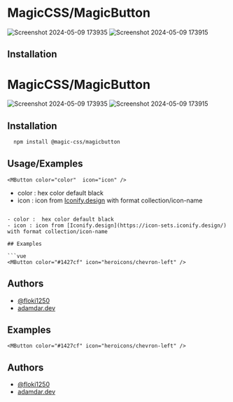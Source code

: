 
# MagicCSS/MagicButton

![Screenshot 2024-05-09 173935](https://github.com/floki1250/MagicButton/assets/37814393/5e2d938a-e3e6-4ab2-87da-71535fdef71d)
![Screenshot 2024-05-09 173915](https://github.com/floki1250/MagicButton/assets/37814393/04b6a5ff-9cb0-45c7-9b17-d9cddf664302)

## Installation



# MagicCSS/MagicButton

![Screenshot 2024-05-09 173935](https://github.com/floki1250/MagicButton/assets/37814393/5e2d938a-e3e6-4ab2-87da-71535fdef71d)
![Screenshot 2024-05-09 173915](https://github.com/floki1250/MagicButton/assets/37814393/04b6a5ff-9cb0-45c7-9b17-d9cddf664302)

## Installation


```bash
  npm install @magic-css/magicbutton
```
    
## Usage/Examples

```vue
<MButton color="color"  icon="icon" />
```

- color :  hex color default black
- icon : icon from [Iconify.design](https://icon-sets.iconify.design/) with format collection/icon-name
```

- color :  hex color default black
- icon : icon from [Iconify.design](https://icon-sets.iconify.design/) with format collection/icon-name

## Examples

```vue
<MButton color="#1427cf" icon="heroicons/chevron-left" />
```


## Authors

- [@floki1250](https://github.com/floki1250)
- [adamdar.dev](https://adamdar.vercel.app/)

## Examples

```vue
<MButton color="#1427cf" icon="heroicons/chevron-left" />
```


## Authors

- [@floki1250](https://github.com/floki1250)
- [adamdar.dev](https://adamdar.vercel.app/)

